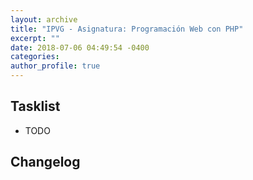 ```yaml
---
layout: archive
title: "IPVG - Asignatura: Programación Web con PHP"
excerpt: ""
date: 2018-07-06 04:49:54 -0400
categories: 
author_profile: true
---
```


## Tasklist

- TODO

## Changelog

